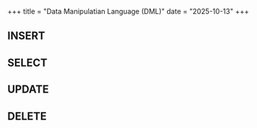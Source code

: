 +++
title     = "Data Manipulatian Language (DML)"
date      = "2025-10-13"
+++

## INSERT

## SELECT

## UPDATE

## DELETE
